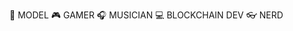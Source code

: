 🌸 MODEL
🎮 GAMER
🎧 MUSICIAN 
💻 BLOCKCHAIN DEV
👓 NERD

<!---
thethorunnx/thethorunnx is a ✨ special ✨ repository because its `README.md` (this file) appears on your GitHub profile.
You can click the Preview link to take a look at your changes.
--->
